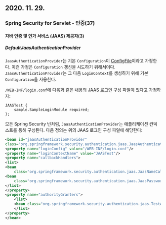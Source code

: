 ## 2020. 11. 29.

### Spring Security for Servlet - 인증(37)

#### 자바 인증 및 인가 서비스 (JAAS) 제공자(3)

##### DefaultJaasAuthenticationProvider

`JaasAuthenticationProvider`는 기본 `Configuration`이 [ConfigFile][jaas-configfile]이라고 가정한다. 이런 가정은 `Configuration` 갱신을 시도하기 위해서이다. `JaasAuthenticationProvider`는 그 다음 `LoginContext`를 생성하기 위해 기본 `Configuration`을 사용한다.

`/WEB-INF/login.conf`에 다음과 같은 내용의 JAAS 로그인 구성 파일이 있다고 가정하자:

```
JAASTest {
    sample.SampleLoginModule required;
};
```

모든 Spring Security 빈처럼, `JaasAuthenticationProvider`는 애플리케이션 컨텍스트를 통해 구성된다. 다음 정의는 위의 JAAS 로그인 구성 파일에 해당한다:

```xml
<bean id="jaasAuthenticationProvider"
class="org.springframework.security.authentication.jaas.JaasAuthenticationProvider">
<property name="loginConfig" value="/WEB-INF/login.conf"/>
<property name="loginContextName" value="JAASTest"/>
<property name="callbackHandlers">
<list>
<bean
    class="org.springframework.security.authentication.jaas.JaasNameCallbackHandler"/>
<bean
    class="org.springframework.security.authentication.jaas.JaasPasswordCallbackHandler"/>
</list>
</property>
<property name="authorityGranters">
    <list>
    <bean class="org.springframework.security.authentication.jaas.TestAuthorityGranter"/>
    </list>
</property>
</bean>
```



[jaas-configfile]: https://download.oracle.com/javase/1.4.2/docs/guide/security/jaas/spec/com/sun/security/auth/login/ConfigFile.html